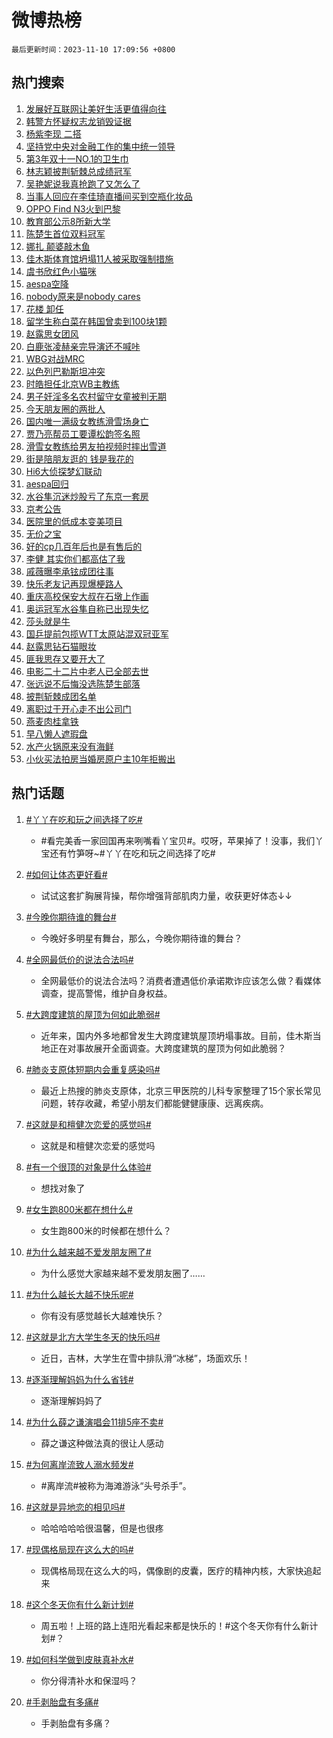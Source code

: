 # 微博热榜

`最后更新时间：2023-11-10 17:09:56 +0800`

## 热门搜索

1. [发展好互联网让美好生活更值得向往](https://m.weibo.cn/search?containerid=100103type%3D1%26t%3D10%26q%3D%23%E5%8F%91%E5%B1%95%E5%A5%BD%E4%BA%92%E8%81%94%E7%BD%91%E8%AE%A9%E7%BE%8E%E5%A5%BD%E7%94%9F%E6%B4%BB%E6%9B%B4%E5%80%BC%E5%BE%97%E5%90%91%E5%BE%80%23&stream_entry_id=51&isnewpage=1&extparam=seat%3D1%26cate%3D10103%26dgr%3D0%26pos%3D0%26q%3D%2523%25E5%258F%2591%25E5%25B1%2595%25E5%25A5%25BD%25E4%25BA%2592%25E8%2581%2594%25E7%25BD%2591%25E8%25AE%25A9%25E7%25BE%258E%25E5%25A5%25BD%25E7%2594%259F%25E6%25B4%25BB%25E6%259B%25B4%25E5%2580%25BC%25E5%25BE%2597%25E5%2590%2591%25E5%25BE%2580%2523%26c_type%3D51%26filter_type%3Drealtimehot%26stream_entry_id%3D51%26display_time%3D1699607395%26pre_seqid%3D1699607395473020401215)
1. [韩警方怀疑权志龙销毁证据](https://m.weibo.cn/search?containerid=100103type%3D1%26t%3D10%26q%3D%23%E9%9F%A9%E8%AD%A6%E6%96%B9%E6%80%80%E7%96%91%E6%9D%83%E5%BF%97%E9%BE%99%E9%94%80%E6%AF%81%E8%AF%81%E6%8D%AE%23&stream_entry_id=31&isnewpage=1&extparam=seat%3D1%26flag%3D1%26dgr%3D0%26stream_entry_id%3D31%26filter_type%3Drealtimehot%26lcate%3D5001%26band_rank%3D1%26realpos%3D1%26pos%3D0%26q%3D%2523%25E9%259F%25A9%25E8%25AD%25A6%25E6%2596%25B9%25E6%2580%2580%25E7%2596%2591%25E6%259D%2583%25E5%25BF%2597%25E9%25BE%2599%25E9%2594%2580%25E6%25AF%2581%25E8%25AF%2581%25E6%258D%25AE%2523%26c_type%3D31%26cate%3D5001%26display_time%3D1699607395%26pre_seqid%3D1699607395473020401215)
1. [杨紫李现 二搭](https://m.weibo.cn/search?containerid=100103type%3D1%26t%3D10%26q%3D%E6%9D%A8%E7%B4%AB%E6%9D%8E%E7%8E%B0+%E4%BA%8C%E6%90%AD&stream_entry_id=31&isnewpage=1&extparam=seat%3D1%26flag%3D1%26dgr%3D0%26stream_entry_id%3D31%26filter_type%3Drealtimehot%26lcate%3D5001%26band_rank%3D2%26realpos%3D2%26pos%3D1%26q%3D%25E6%259D%25A8%25E7%25B4%25AB%25E6%259D%258E%25E7%258E%25B0%2520%25E4%25BA%258C%25E6%2590%25AD%26c_type%3D31%26cate%3D5001%26display_time%3D1699607395%26pre_seqid%3D1699607395473020401215)
1. [坚持党中央对金融工作的集中统一领导](https://m.weibo.cn/search?containerid=100103type%3D1%26t%3D10%26q%3D%23%E5%9D%9A%E6%8C%81%E5%85%9A%E4%B8%AD%E5%A4%AE%E5%AF%B9%E9%87%91%E8%9E%8D%E5%B7%A5%E4%BD%9C%E7%9A%84%E9%9B%86%E4%B8%AD%E7%BB%9F%E4%B8%80%E9%A2%86%E5%AF%BC%23&stream_entry_id=31&isnewpage=1&extparam=seat%3D1%26flag%3D1%26dgr%3D0%26stream_entry_id%3D31%26filter_type%3Drealtimehot%26lcate%3D5001%26band_rank%3D3%26realpos%3D3%26pos%3D2%26q%3D%2523%25E5%259D%259A%25E6%258C%2581%25E5%2585%259A%25E4%25B8%25AD%25E5%25A4%25AE%25E5%25AF%25B9%25E9%2587%2591%25E8%259E%258D%25E5%25B7%25A5%25E4%25BD%259C%25E7%259A%2584%25E9%259B%2586%25E4%25B8%25AD%25E7%25BB%259F%25E4%25B8%2580%25E9%25A2%2586%25E5%25AF%25BC%2523%26c_type%3D31%26cate%3D5001%26display_time%3D1699607395%26pre_seqid%3D1699607395473020401215)
1. [第3年双十一NO.1的卫生巾](https://m.weibo.cn/search?containerid=100103type%3D1%26t%3D10%26q%3D%23%E7%AC%AC3%E5%B9%B4%E5%8F%8C%E5%8D%81%E4%B8%80NO.1%E7%9A%84%E5%8D%AB%E7%94%9F%E5%B7%BE%23&stream_entry_id=31&isnewpage=1&extparam=seat%3D1%26cate%3D5001%26topic_ad%3D1%26is_ad_pos%3D1%26stream_entry_id%3D31%26filter_type%3Drealtimehot%26lcate%3D5001%26dgr%3D0%26pos%3D3%26q%3D%2523%25E7%25AC%25AC3%25E5%25B9%25B4%25E5%258F%258C%25E5%258D%2581%25E4%25B8%2580NO.1%25E7%259A%2584%25E5%258D%25AB%25E7%2594%259F%25E5%25B7%25BE%2523%26c_type%3D31%26adid%3D211113%26band_rank%3D4%26display_time%3D1699607395%26pre_seqid%3D1699607395473020401215)
1. [林志颖披荆斩棘总成绩冠军](https://m.weibo.cn/search?containerid=100103type%3D1%26t%3D10%26q%3D%23%E6%9E%97%E5%BF%97%E9%A2%96%E6%8A%AB%E8%8D%86%E6%96%A9%E6%A3%98%E6%80%BB%E6%88%90%E7%BB%A9%E5%86%A0%E5%86%9B%23&stream_entry_id=31&isnewpage=1&extparam=seat%3D1%26flag%3D2%26dgr%3D0%26stream_entry_id%3D31%26filter_type%3Drealtimehot%26lcate%3D5001%26band_rank%3D4%26realpos%3D4%26pos%3D4%26q%3D%2523%25E6%259E%2597%25E5%25BF%2597%25E9%25A2%2596%25E6%258A%25AB%25E8%258D%2586%25E6%2596%25A9%25E6%25A3%2598%25E6%2580%25BB%25E6%2588%2590%25E7%25BB%25A9%25E5%2586%25A0%25E5%2586%259B%2523%26c_type%3D31%26cate%3D5001%26display_time%3D1699607395%26pre_seqid%3D1699607395473020401215)
1. [吴艳妮说我真抢跑了又怎么了](https://m.weibo.cn/search?containerid=100103type%3D1%26t%3D10%26q%3D%23%E5%90%B4%E8%89%B3%E5%A6%AE%E8%AF%B4%E6%88%91%E7%9C%9F%E6%8A%A2%E8%B7%91%E4%BA%86%E5%8F%88%E6%80%8E%E4%B9%88%E4%BA%86%23&stream_entry_id=31&isnewpage=1&extparam=seat%3D1%26flag%3D2%26dgr%3D0%26stream_entry_id%3D31%26filter_type%3Drealtimehot%26lcate%3D5001%26band_rank%3D5%26realpos%3D5%26pos%3D5%26q%3D%2523%25E5%2590%25B4%25E8%2589%25B3%25E5%25A6%25AE%25E8%25AF%25B4%25E6%2588%2591%25E7%259C%259F%25E6%258A%25A2%25E8%25B7%2591%25E4%25BA%2586%25E5%258F%2588%25E6%2580%258E%25E4%25B9%2588%25E4%25BA%2586%2523%26c_type%3D31%26cate%3D5001%26display_time%3D1699607395%26pre_seqid%3D1699607395473020401215)
1. [当事人回应在李佳琦直播间买到空瓶化妆品](https://m.weibo.cn/search?containerid=100103type%3D1%26t%3D10%26q%3D%23%E5%BD%93%E4%BA%8B%E4%BA%BA%E5%9B%9E%E5%BA%94%E5%9C%A8%E6%9D%8E%E4%BD%B3%E7%90%A6%E7%9B%B4%E6%92%AD%E9%97%B4%E4%B9%B0%E5%88%B0%E7%A9%BA%E7%93%B6%E5%8C%96%E5%A6%86%E5%93%81%23&stream_entry_id=31&isnewpage=1&extparam=seat%3D1%26flag%3D1%26dgr%3D0%26stream_entry_id%3D31%26filter_type%3Drealtimehot%26lcate%3D5001%26band_rank%3D6%26realpos%3D6%26pos%3D6%26q%3D%2523%25E5%25BD%2593%25E4%25BA%258B%25E4%25BA%25BA%25E5%259B%259E%25E5%25BA%2594%25E5%259C%25A8%25E6%259D%258E%25E4%25BD%25B3%25E7%2590%25A6%25E7%259B%25B4%25E6%2592%25AD%25E9%2597%25B4%25E4%25B9%25B0%25E5%2588%25B0%25E7%25A9%25BA%25E7%2593%25B6%25E5%258C%2596%25E5%25A6%2586%25E5%2593%2581%2523%26c_type%3D31%26cate%3D5001%26display_time%3D1699607395%26pre_seqid%3D1699607395473020401215)
1. [OPPO Find N3火到巴黎](https://m.weibo.cn/search?containerid=100103type%3D1%26t%3D10%26q%3D%23OPPO+Find+N3%E7%81%AB%E5%88%B0%E5%B7%B4%E9%BB%8E%23&stream_entry_id=31&isnewpage=1&extparam=seat%3D1%26cate%3D5001%26topic_ad%3D1%26is_ad_pos%3D1%26stream_entry_id%3D31%26filter_type%3Drealtimehot%26lcate%3D5001%26dgr%3D0%26pos%3D7%26q%3D%2523OPPO%2520Find%2520N3%25E7%2581%25AB%25E5%2588%25B0%25E5%25B7%25B4%25E9%25BB%258E%2523%26c_type%3D31%26adid%3D210949%26band_rank%3D7%26display_time%3D1699607395%26pre_seqid%3D1699607395473020401215)
1. [教育部公示8所新大学](https://m.weibo.cn/search?containerid=100103type%3D1%26t%3D10%26q%3D%23%E6%95%99%E8%82%B2%E9%83%A8%E5%85%AC%E7%A4%BA8%E6%89%80%E6%96%B0%E5%A4%A7%E5%AD%A6%23&stream_entry_id=31&isnewpage=1&extparam=seat%3D1%26flag%3D1%26dgr%3D0%26stream_entry_id%3D31%26filter_type%3Drealtimehot%26lcate%3D5001%26band_rank%3D7%26realpos%3D7%26pos%3D8%26q%3D%2523%25E6%2595%2599%25E8%2582%25B2%25E9%2583%25A8%25E5%2585%25AC%25E7%25A4%25BA8%25E6%2589%2580%25E6%2596%25B0%25E5%25A4%25A7%25E5%25AD%25A6%2523%26c_type%3D31%26cate%3D5001%26display_time%3D1699607395%26pre_seqid%3D1699607395473020401215)
1. [陈楚生首位双料冠军](https://m.weibo.cn/search?containerid=100103type%3D1%26t%3D10%26q%3D%23%E9%99%88%E6%A5%9A%E7%94%9F%E9%A6%96%E4%BD%8D%E5%8F%8C%E6%96%99%E5%86%A0%E5%86%9B%23&stream_entry_id=31&isnewpage=1&extparam=seat%3D1%26flag%3D0%26dgr%3D0%26stream_entry_id%3D31%26filter_type%3Drealtimehot%26lcate%3D5001%26band_rank%3D8%26realpos%3D8%26pos%3D9%26q%3D%2523%25E9%2599%2588%25E6%25A5%259A%25E7%2594%259F%25E9%25A6%2596%25E4%25BD%258D%25E5%258F%258C%25E6%2596%2599%25E5%2586%25A0%25E5%2586%259B%2523%26c_type%3D31%26cate%3D5001%26display_time%3D1699607395%26pre_seqid%3D1699607395473020401215)
1. [娜扎 颠婆敲木鱼](https://m.weibo.cn/search?containerid=100103type%3D1%26t%3D10%26q%3D%E5%A8%9C%E6%89%8E+%E9%A2%A0%E5%A9%86%E6%95%B2%E6%9C%A8%E9%B1%BC&stream_entry_id=31&isnewpage=1&extparam=seat%3D1%26flag%3D1%26dgr%3D0%26stream_entry_id%3D31%26filter_type%3Drealtimehot%26lcate%3D5001%26band_rank%3D9%26realpos%3D9%26pos%3D10%26q%3D%25E5%25A8%259C%25E6%2589%258E%2520%25E9%25A2%25A0%25E5%25A9%2586%25E6%2595%25B2%25E6%259C%25A8%25E9%25B1%25BC%26c_type%3D31%26cate%3D5001%26display_time%3D1699607395%26pre_seqid%3D1699607395473020401215)
1. [佳木斯体育馆坍塌11人被采取强制措施](https://m.weibo.cn/search?containerid=100103type%3D1%26t%3D10%26q%3D%23%E4%BD%B3%E6%9C%A8%E6%96%AF%E4%BD%93%E8%82%B2%E9%A6%86%E5%9D%8D%E5%A1%8C11%E4%BA%BA%E8%A2%AB%E9%87%87%E5%8F%96%E5%BC%BA%E5%88%B6%E6%8E%AA%E6%96%BD%23&stream_entry_id=31&isnewpage=1&extparam=seat%3D1%26flag%3D2%26dgr%3D0%26stream_entry_id%3D31%26filter_type%3Drealtimehot%26lcate%3D5001%26band_rank%3D10%26realpos%3D10%26pos%3D11%26q%3D%2523%25E4%25BD%25B3%25E6%259C%25A8%25E6%2596%25AF%25E4%25BD%2593%25E8%2582%25B2%25E9%25A6%2586%25E5%259D%258D%25E5%25A1%258C11%25E4%25BA%25BA%25E8%25A2%25AB%25E9%2587%2587%25E5%258F%2596%25E5%25BC%25BA%25E5%2588%25B6%25E6%258E%25AA%25E6%2596%25BD%2523%26c_type%3D31%26cate%3D5001%26display_time%3D1699607395%26pre_seqid%3D1699607395473020401215)
1. [虞书欣红色小猫咪](https://m.weibo.cn/search?containerid=100103type%3D1%26t%3D10%26q%3D%23%E8%99%9E%E4%B9%A6%E6%AC%A3%E7%BA%A2%E8%89%B2%E5%B0%8F%E7%8C%AB%E5%92%AA%23&stream_entry_id=31&isnewpage=1&extparam=seat%3D1%26flag%3D1%26dgr%3D0%26stream_entry_id%3D31%26filter_type%3Drealtimehot%26lcate%3D5001%26band_rank%3D11%26realpos%3D11%26pos%3D12%26q%3D%2523%25E8%2599%259E%25E4%25B9%25A6%25E6%25AC%25A3%25E7%25BA%25A2%25E8%2589%25B2%25E5%25B0%258F%25E7%258C%25AB%25E5%2592%25AA%2523%26c_type%3D31%26cate%3D5001%26display_time%3D1699607395%26pre_seqid%3D1699607395473020401215)
1. [aespa空降](https://m.weibo.cn/search?containerid=100103type%3D1%26t%3D10%26q%3Daespa%E7%A9%BA%E9%99%8D&stream_entry_id=31&isnewpage=1&extparam=seat%3D1%26flag%3D0%26dgr%3D0%26stream_entry_id%3D31%26filter_type%3Drealtimehot%26lcate%3D5001%26band_rank%3D12%26realpos%3D12%26pos%3D13%26q%3Daespa%25E7%25A9%25BA%25E9%2599%258D%26c_type%3D31%26cate%3D5001%26display_time%3D1699607395%26pre_seqid%3D1699607395473020401215)
1. [nobody原来是nobody cares](https://m.weibo.cn/search?containerid=100103type%3D1%26t%3D10%26q%3Dnobody%E5%8E%9F%E6%9D%A5%E6%98%AFnobody+cares&stream_entry_id=31&isnewpage=1&extparam=seat%3D1%26flag%3D2%26dgr%3D0%26stream_entry_id%3D31%26filter_type%3Drealtimehot%26lcate%3D5001%26band_rank%3D13%26realpos%3D13%26pos%3D14%26q%3Dnobody%25E5%258E%259F%25E6%259D%25A5%25E6%2598%25AFnobody%2520cares%26c_type%3D31%26cate%3D5001%26display_time%3D1699607395%26pre_seqid%3D1699607395473020401215)
1. [花楼 卸任](https://m.weibo.cn/search?containerid=100103type%3D1%26t%3D10%26q%3D%E8%8A%B1%E6%A5%BC+%E5%8D%B8%E4%BB%BB&stream_entry_id=31&isnewpage=1&extparam=seat%3D1%26flag%3D0%26dgr%3D0%26stream_entry_id%3D31%26filter_type%3Drealtimehot%26lcate%3D5001%26band_rank%3D14%26realpos%3D14%26pos%3D15%26q%3D%25E8%258A%25B1%25E6%25A5%25BC%2520%25E5%258D%25B8%25E4%25BB%25BB%26c_type%3D31%26cate%3D5001%26display_time%3D1699607395%26pre_seqid%3D1699607395473020401215)
1. [留学生称白菜在韩国曾卖到100块1颗](https://m.weibo.cn/search?containerid=100103type%3D1%26t%3D10%26q%3D%23%E7%95%99%E5%AD%A6%E7%94%9F%E7%A7%B0%E7%99%BD%E8%8F%9C%E5%9C%A8%E9%9F%A9%E5%9B%BD%E6%9B%BE%E5%8D%96%E5%88%B0100%E5%9D%971%E9%A2%97%23&stream_entry_id=31&isnewpage=1&extparam=seat%3D1%26flag%3D1%26dgr%3D0%26stream_entry_id%3D31%26filter_type%3Drealtimehot%26lcate%3D5001%26band_rank%3D15%26realpos%3D15%26pos%3D16%26q%3D%2523%25E7%2595%2599%25E5%25AD%25A6%25E7%2594%259F%25E7%25A7%25B0%25E7%2599%25BD%25E8%258F%259C%25E5%259C%25A8%25E9%259F%25A9%25E5%259B%25BD%25E6%259B%25BE%25E5%258D%2596%25E5%2588%25B0100%25E5%259D%25971%25E9%25A2%2597%2523%26c_type%3D31%26cate%3D5001%26display_time%3D1699607395%26pre_seqid%3D1699607395473020401215)
1. [赵露思女团风](https://m.weibo.cn/search?containerid=100103type%3D1%26t%3D10%26q%3D%23%E8%B5%B5%E9%9C%B2%E6%80%9D%E5%A5%B3%E5%9B%A2%E9%A3%8E%23&stream_entry_id=31&isnewpage=1&extparam=seat%3D1%26flag%3D1%26dgr%3D0%26stream_entry_id%3D31%26filter_type%3Drealtimehot%26lcate%3D5001%26band_rank%3D16%26realpos%3D16%26pos%3D17%26q%3D%2523%25E8%25B5%25B5%25E9%259C%25B2%25E6%2580%259D%25E5%25A5%25B3%25E5%259B%25A2%25E9%25A3%258E%2523%26c_type%3D31%26cate%3D5001%26display_time%3D1699607395%26pre_seqid%3D1699607395473020401215)
1. [白鹿张凌赫亲完导演还不喊咔](https://m.weibo.cn/search?containerid=100103type%3D1%26t%3D10%26q%3D%23%E7%99%BD%E9%B9%BF%E5%BC%A0%E5%87%8C%E8%B5%AB%E4%BA%B2%E5%AE%8C%E5%AF%BC%E6%BC%94%E8%BF%98%E4%B8%8D%E5%96%8A%E5%92%94%23&stream_entry_id=31&isnewpage=1&extparam=seat%3D1%26flag%3D0%26dgr%3D0%26stream_entry_id%3D31%26filter_type%3Drealtimehot%26lcate%3D5001%26band_rank%3D17%26realpos%3D17%26pos%3D18%26q%3D%2523%25E7%2599%25BD%25E9%25B9%25BF%25E5%25BC%25A0%25E5%2587%258C%25E8%25B5%25AB%25E4%25BA%25B2%25E5%25AE%258C%25E5%25AF%25BC%25E6%25BC%2594%25E8%25BF%2598%25E4%25B8%258D%25E5%2596%258A%25E5%2592%2594%2523%26c_type%3D31%26cate%3D5001%26display_time%3D1699607395%26pre_seqid%3D1699607395473020401215)
1. [WBG对战MRC](https://m.weibo.cn/search?containerid=100103type%3D1%26t%3D10%26q%3D%23WBG%E5%AF%B9%E6%88%98MRC%23&stream_entry_id=31&isnewpage=1&extparam=seat%3D1%26flag%3D1%26dgr%3D0%26stream_entry_id%3D31%26filter_type%3Drealtimehot%26lcate%3D5001%26band_rank%3D18%26realpos%3D18%26pos%3D19%26q%3D%2523WBG%25E5%25AF%25B9%25E6%2588%2598MRC%2523%26c_type%3D31%26cate%3D5001%26display_time%3D1699607395%26pre_seqid%3D1699607395473020401215)
1. [以色列巴勒斯坦冲突](https://m.weibo.cn/search?containerid=100103type%3D1%26t%3D10%26q%3D%23%E4%BB%A5%E8%89%B2%E5%88%97%E5%B7%B4%E5%8B%92%E6%96%AF%E5%9D%A6%E5%86%B2%E7%AA%81%23&stream_entry_id=31&isnewpage=1&extparam=seat%3D1%26flag%3D0%26dgr%3D0%26stream_entry_id%3D31%26filter_type%3Drealtimehot%26lcate%3D5001%26band_rank%3D19%26realpos%3D19%26pos%3D20%26q%3D%2523%25E4%25BB%25A5%25E8%2589%25B2%25E5%2588%2597%25E5%25B7%25B4%25E5%258B%2592%25E6%2596%25AF%25E5%259D%25A6%25E5%2586%25B2%25E7%25AA%2581%2523%26c_type%3D31%26cate%3D5001%26display_time%3D1699607395%26pre_seqid%3D1699607395473020401215)
1. [时皓担任北京WB主教练](https://m.weibo.cn/search?containerid=100103type%3D1%26t%3D10%26q%3D%23%E6%97%B6%E7%9A%93%E6%8B%85%E4%BB%BB%E5%8C%97%E4%BA%ACWB%E4%B8%BB%E6%95%99%E7%BB%83%23&stream_entry_id=31&isnewpage=1&extparam=seat%3D1%26flag%3D1%26dgr%3D0%26stream_entry_id%3D31%26filter_type%3Drealtimehot%26lcate%3D5001%26band_rank%3D20%26realpos%3D20%26pos%3D21%26q%3D%2523%25E6%2597%25B6%25E7%259A%2593%25E6%258B%2585%25E4%25BB%25BB%25E5%258C%2597%25E4%25BA%25ACWB%25E4%25B8%25BB%25E6%2595%2599%25E7%25BB%2583%2523%26c_type%3D31%26cate%3D5001%26display_time%3D1699607395%26pre_seqid%3D1699607395473020401215)
1. [男子奸淫多名农村留守女童被判无期](https://m.weibo.cn/search?containerid=100103type%3D1%26t%3D10%26q%3D%23%E7%94%B7%E5%AD%90%E5%A5%B8%E6%B7%AB%E5%A4%9A%E5%90%8D%E5%86%9C%E6%9D%91%E7%95%99%E5%AE%88%E5%A5%B3%E7%AB%A5%E8%A2%AB%E5%88%A4%E6%97%A0%E6%9C%9F%23&stream_entry_id=31&isnewpage=1&extparam=seat%3D1%26flag%3D1%26dgr%3D0%26stream_entry_id%3D31%26filter_type%3Drealtimehot%26lcate%3D5001%26band_rank%3D21%26realpos%3D21%26pos%3D22%26q%3D%2523%25E7%2594%25B7%25E5%25AD%2590%25E5%25A5%25B8%25E6%25B7%25AB%25E5%25A4%259A%25E5%2590%258D%25E5%2586%259C%25E6%259D%2591%25E7%2595%2599%25E5%25AE%2588%25E5%25A5%25B3%25E7%25AB%25A5%25E8%25A2%25AB%25E5%2588%25A4%25E6%2597%25A0%25E6%259C%259F%2523%26c_type%3D31%26cate%3D5001%26display_time%3D1699607395%26pre_seqid%3D1699607395473020401215)
1. [今天朋友圈的两批人](https://m.weibo.cn/search?containerid=100103type%3D1%26t%3D10%26q%3D%E4%BB%8A%E5%A4%A9%E6%9C%8B%E5%8F%8B%E5%9C%88%E7%9A%84%E4%B8%A4%E6%89%B9%E4%BA%BA&stream_entry_id=31&isnewpage=1&extparam=seat%3D1%26flag%3D0%26dgr%3D0%26stream_entry_id%3D31%26filter_type%3Drealtimehot%26lcate%3D5001%26band_rank%3D22%26realpos%3D22%26pos%3D23%26q%3D%25E4%25BB%258A%25E5%25A4%25A9%25E6%259C%258B%25E5%258F%258B%25E5%259C%2588%25E7%259A%2584%25E4%25B8%25A4%25E6%2589%25B9%25E4%25BA%25BA%26c_type%3D31%26cate%3D5001%26display_time%3D1699607395%26pre_seqid%3D1699607395473020401215)
1. [国内唯一满级女教练滑雪场身亡](https://m.weibo.cn/search?containerid=100103type%3D1%26t%3D10%26q%3D%23%E5%9B%BD%E5%86%85%E5%94%AF%E4%B8%80%E6%BB%A1%E7%BA%A7%E5%A5%B3%E6%95%99%E7%BB%83%E6%BB%91%E9%9B%AA%E5%9C%BA%E8%BA%AB%E4%BA%A1%23&stream_entry_id=31&isnewpage=1&extparam=seat%3D1%26flag%3D0%26dgr%3D0%26stream_entry_id%3D31%26filter_type%3Drealtimehot%26lcate%3D5001%26band_rank%3D23%26realpos%3D23%26pos%3D24%26q%3D%2523%25E5%259B%25BD%25E5%2586%2585%25E5%2594%25AF%25E4%25B8%2580%25E6%25BB%25A1%25E7%25BA%25A7%25E5%25A5%25B3%25E6%2595%2599%25E7%25BB%2583%25E6%25BB%2591%25E9%259B%25AA%25E5%259C%25BA%25E8%25BA%25AB%25E4%25BA%25A1%2523%26c_type%3D31%26cate%3D5001%26display_time%3D1699607395%26pre_seqid%3D1699607395473020401215)
1. [贾乃亮帮员工要谭松韵签名照](https://m.weibo.cn/search?containerid=100103type%3D1%26t%3D10%26q%3D%23%E8%B4%BE%E4%B9%83%E4%BA%AE%E5%B8%AE%E5%91%98%E5%B7%A5%E8%A6%81%E8%B0%AD%E6%9D%BE%E9%9F%B5%E7%AD%BE%E5%90%8D%E7%85%A7%23&stream_entry_id=31&isnewpage=1&extparam=seat%3D1%26flag%3D1%26dgr%3D0%26stream_entry_id%3D31%26filter_type%3Drealtimehot%26lcate%3D5001%26band_rank%3D24%26realpos%3D24%26pos%3D25%26q%3D%2523%25E8%25B4%25BE%25E4%25B9%2583%25E4%25BA%25AE%25E5%25B8%25AE%25E5%2591%2598%25E5%25B7%25A5%25E8%25A6%2581%25E8%25B0%25AD%25E6%259D%25BE%25E9%259F%25B5%25E7%25AD%25BE%25E5%2590%258D%25E7%2585%25A7%2523%26c_type%3D31%26cate%3D5001%26display_time%3D1699607395%26pre_seqid%3D1699607395473020401215)
1. [滑雪女教练给男友拍视频时摔出雪道](https://m.weibo.cn/search?containerid=100103type%3D1%26t%3D10%26q%3D%23%E6%BB%91%E9%9B%AA%E5%A5%B3%E6%95%99%E7%BB%83%E7%BB%99%E7%94%B7%E5%8F%8B%E6%8B%8D%E8%A7%86%E9%A2%91%E6%97%B6%E6%91%94%E5%87%BA%E9%9B%AA%E9%81%93%23&stream_entry_id=31&isnewpage=1&extparam=seat%3D1%26flag%3D1%26dgr%3D0%26stream_entry_id%3D31%26filter_type%3Drealtimehot%26lcate%3D5001%26band_rank%3D25%26realpos%3D25%26pos%3D26%26q%3D%2523%25E6%25BB%2591%25E9%259B%25AA%25E5%25A5%25B3%25E6%2595%2599%25E7%25BB%2583%25E7%25BB%2599%25E7%2594%25B7%25E5%258F%258B%25E6%258B%258D%25E8%25A7%2586%25E9%25A2%2591%25E6%2597%25B6%25E6%2591%2594%25E5%2587%25BA%25E9%259B%25AA%25E9%2581%2593%2523%26c_type%3D31%26cate%3D5001%26display_time%3D1699607395%26pre_seqid%3D1699607395473020401215)
1. [街是陪朋友逛的 钱是我花的](https://m.weibo.cn/search?containerid=100103type%3D1%26t%3D10%26q%3D%E8%A1%97%E6%98%AF%E9%99%AA%E6%9C%8B%E5%8F%8B%E9%80%9B%E7%9A%84+%E9%92%B1%E6%98%AF%E6%88%91%E8%8A%B1%E7%9A%84&stream_entry_id=31&isnewpage=1&extparam=seat%3D1%26flag%3D1%26dgr%3D0%26stream_entry_id%3D31%26filter_type%3Drealtimehot%26lcate%3D5001%26band_rank%3D26%26realpos%3D26%26pos%3D27%26q%3D%25E8%25A1%2597%25E6%2598%25AF%25E9%2599%25AA%25E6%259C%258B%25E5%258F%258B%25E9%2580%259B%25E7%259A%2584%2520%25E9%2592%25B1%25E6%2598%25AF%25E6%2588%2591%25E8%258A%25B1%25E7%259A%2584%26c_type%3D31%26cate%3D5001%26display_time%3D1699607395%26pre_seqid%3D1699607395473020401215)
1. [Hi6大侦探梦幻联动](https://m.weibo.cn/search?containerid=100103type%3D1%26t%3D10%26q%3D%23Hi6%E5%A4%A7%E4%BE%A6%E6%8E%A2%E6%A2%A6%E5%B9%BB%E8%81%94%E5%8A%A8%23&stream_entry_id=31&isnewpage=1&extparam=seat%3D1%26flag%3D1%26dgr%3D0%26stream_entry_id%3D31%26filter_type%3Drealtimehot%26lcate%3D5001%26band_rank%3D27%26realpos%3D27%26pos%3D28%26q%3D%2523Hi6%25E5%25A4%25A7%25E4%25BE%25A6%25E6%258E%25A2%25E6%25A2%25A6%25E5%25B9%25BB%25E8%2581%2594%25E5%258A%25A8%2523%26c_type%3D31%26cate%3D5001%26display_time%3D1699607395%26pre_seqid%3D1699607395473020401215)
1. [aespa回归](https://m.weibo.cn/search?containerid=100103type%3D1%26t%3D10%26q%3Daespa%E5%9B%9E%E5%BD%92&stream_entry_id=31&isnewpage=1&extparam=seat%3D1%26flag%3D0%26dgr%3D0%26stream_entry_id%3D31%26filter_type%3Drealtimehot%26lcate%3D5001%26band_rank%3D28%26realpos%3D28%26pos%3D29%26q%3Daespa%25E5%259B%259E%25E5%25BD%2592%26c_type%3D31%26cate%3D5001%26display_time%3D1699607395%26pre_seqid%3D1699607395473020401215)
1. [水谷隼沉迷炒股亏了东京一套房](https://m.weibo.cn/search?containerid=100103type%3D1%26t%3D10%26q%3D%23%E6%B0%B4%E8%B0%B7%E9%9A%BC%E6%B2%89%E8%BF%B7%E7%82%92%E8%82%A1%E4%BA%8F%E4%BA%86%E4%B8%9C%E4%BA%AC%E4%B8%80%E5%A5%97%E6%88%BF%23&stream_entry_id=31&isnewpage=1&extparam=seat%3D1%26flag%3D0%26dgr%3D0%26stream_entry_id%3D31%26filter_type%3Drealtimehot%26lcate%3D5001%26band_rank%3D29%26realpos%3D29%26pos%3D30%26q%3D%2523%25E6%25B0%25B4%25E8%25B0%25B7%25E9%259A%25BC%25E6%25B2%2589%25E8%25BF%25B7%25E7%2582%2592%25E8%2582%25A1%25E4%25BA%258F%25E4%25BA%2586%25E4%25B8%259C%25E4%25BA%25AC%25E4%25B8%2580%25E5%25A5%2597%25E6%2588%25BF%2523%26c_type%3D31%26cate%3D5001%26display_time%3D1699607395%26pre_seqid%3D1699607395473020401215)
1. [京考公告](https://m.weibo.cn/search?containerid=100103type%3D1%26t%3D10%26q%3D%E4%BA%AC%E8%80%83%E5%85%AC%E5%91%8A&stream_entry_id=31&isnewpage=1&extparam=seat%3D1%26flag%3D1%26dgr%3D0%26stream_entry_id%3D31%26filter_type%3Drealtimehot%26lcate%3D5001%26band_rank%3D30%26realpos%3D30%26pos%3D31%26q%3D%25E4%25BA%25AC%25E8%2580%2583%25E5%2585%25AC%25E5%2591%258A%26c_type%3D31%26cate%3D5001%26display_time%3D1699607395%26pre_seqid%3D1699607395473020401215)
1. [医院里的低成本变美项目](https://m.weibo.cn/search?containerid=100103type%3D1%26t%3D10%26q%3D%E5%8C%BB%E9%99%A2%E9%87%8C%E7%9A%84%E4%BD%8E%E6%88%90%E6%9C%AC%E5%8F%98%E7%BE%8E%E9%A1%B9%E7%9B%AE&stream_entry_id=31&isnewpage=1&extparam=seat%3D1%26flag%3D1%26dgr%3D0%26stream_entry_id%3D31%26filter_type%3Drealtimehot%26lcate%3D5001%26band_rank%3D31%26realpos%3D31%26pos%3D32%26q%3D%25E5%258C%25BB%25E9%2599%25A2%25E9%2587%258C%25E7%259A%2584%25E4%25BD%258E%25E6%2588%2590%25E6%259C%25AC%25E5%258F%2598%25E7%25BE%258E%25E9%25A1%25B9%25E7%259B%25AE%26c_type%3D31%26cate%3D5001%26display_time%3D1699607395%26pre_seqid%3D1699607395473020401215)
1. [无价之宝](https://m.weibo.cn/search?containerid=100103type%3D1%26t%3D10%26q%3D%E6%97%A0%E4%BB%B7%E4%B9%8B%E5%AE%9D&stream_entry_id=31&isnewpage=1&extparam=seat%3D1%26flag%3D1%26dgr%3D0%26stream_entry_id%3D31%26filter_type%3Drealtimehot%26lcate%3D5001%26band_rank%3D32%26realpos%3D32%26pos%3D33%26q%3D%25E6%2597%25A0%25E4%25BB%25B7%25E4%25B9%258B%25E5%25AE%259D%26c_type%3D31%26cate%3D5001%26display_time%3D1699607395%26pre_seqid%3D1699607395473020401215)
1. [好的cp几百年后也是有售后的](https://m.weibo.cn/search?containerid=100103type%3D1%26t%3D10%26q%3D%E5%A5%BD%E7%9A%84cp%E5%87%A0%E7%99%BE%E5%B9%B4%E5%90%8E%E4%B9%9F%E6%98%AF%E6%9C%89%E5%94%AE%E5%90%8E%E7%9A%84&stream_entry_id=31&isnewpage=1&extparam=seat%3D1%26flag%3D1%26dgr%3D0%26stream_entry_id%3D31%26filter_type%3Drealtimehot%26lcate%3D5001%26band_rank%3D33%26realpos%3D33%26pos%3D34%26q%3D%25E5%25A5%25BD%25E7%259A%2584cp%25E5%2587%25A0%25E7%2599%25BE%25E5%25B9%25B4%25E5%2590%258E%25E4%25B9%259F%25E6%2598%25AF%25E6%259C%2589%25E5%2594%25AE%25E5%2590%258E%25E7%259A%2584%26c_type%3D31%26cate%3D5001%26display_time%3D1699607395%26pre_seqid%3D1699607395473020401215)
1. [李健 其实你们都高估了我](https://m.weibo.cn/search?containerid=100103type%3D1%26t%3D10%26q%3D%E6%9D%8E%E5%81%A5+%E5%85%B6%E5%AE%9E%E4%BD%A0%E4%BB%AC%E9%83%BD%E9%AB%98%E4%BC%B0%E4%BA%86%E6%88%91&stream_entry_id=31&isnewpage=1&extparam=seat%3D1%26flag%3D0%26dgr%3D0%26stream_entry_id%3D31%26filter_type%3Drealtimehot%26lcate%3D5001%26band_rank%3D34%26realpos%3D34%26pos%3D35%26q%3D%25E6%259D%258E%25E5%2581%25A5%2520%25E5%2585%25B6%25E5%25AE%259E%25E4%25BD%25A0%25E4%25BB%25AC%25E9%2583%25BD%25E9%25AB%2598%25E4%25BC%25B0%25E4%25BA%2586%25E6%2588%2591%26c_type%3D31%26cate%3D5001%26display_time%3D1699607395%26pre_seqid%3D1699607395473020401215)
1. [戚薇曝李承铉成团往事](https://m.weibo.cn/search?containerid=100103type%3D1%26t%3D10%26q%3D%23%E6%88%9A%E8%96%87%E6%9B%9D%E6%9D%8E%E6%89%BF%E9%93%89%E6%88%90%E5%9B%A2%E5%BE%80%E4%BA%8B%23&stream_entry_id=31&isnewpage=1&extparam=seat%3D1%26flag%3D0%26dgr%3D0%26stream_entry_id%3D31%26filter_type%3Drealtimehot%26lcate%3D5001%26band_rank%3D35%26realpos%3D35%26pos%3D36%26q%3D%2523%25E6%2588%259A%25E8%2596%2587%25E6%259B%259D%25E6%259D%258E%25E6%2589%25BF%25E9%2593%2589%25E6%2588%2590%25E5%259B%25A2%25E5%25BE%2580%25E4%25BA%258B%2523%26c_type%3D31%26cate%3D5001%26display_time%3D1699607395%26pre_seqid%3D1699607395473020401215)
1. [快乐老友记再现爆梗路人](https://m.weibo.cn/search?containerid=100103type%3D1%26t%3D10%26q%3D%E5%BF%AB%E4%B9%90%E8%80%81%E5%8F%8B%E8%AE%B0%E5%86%8D%E7%8E%B0%E7%88%86%E6%A2%97%E8%B7%AF%E4%BA%BA&stream_entry_id=31&isnewpage=1&extparam=seat%3D1%26flag%3D1%26dgr%3D0%26stream_entry_id%3D31%26filter_type%3Drealtimehot%26lcate%3D5001%26band_rank%3D36%26realpos%3D36%26pos%3D37%26q%3D%25E5%25BF%25AB%25E4%25B9%2590%25E8%2580%2581%25E5%258F%258B%25E8%25AE%25B0%25E5%2586%258D%25E7%258E%25B0%25E7%2588%2586%25E6%25A2%2597%25E8%25B7%25AF%25E4%25BA%25BA%26c_type%3D31%26cate%3D5001%26display_time%3D1699607395%26pre_seqid%3D1699607395473020401215)
1. [重庆高校保安大叔在石墩上作画](https://m.weibo.cn/search?containerid=100103type%3D1%26t%3D10%26q%3D%23%E9%87%8D%E5%BA%86%E9%AB%98%E6%A0%A1%E4%BF%9D%E5%AE%89%E5%A4%A7%E5%8F%94%E5%9C%A8%E7%9F%B3%E5%A2%A9%E4%B8%8A%E4%BD%9C%E7%94%BB%23&stream_entry_id=31&isnewpage=1&extparam=seat%3D1%26flag%3D32768%26dgr%3D0%26stream_entry_id%3D31%26filter_type%3Drealtimehot%26lcate%3D5001%26band_rank%3D37%26realpos%3D37%26pos%3D38%26q%3D%2523%25E9%2587%258D%25E5%25BA%2586%25E9%25AB%2598%25E6%25A0%25A1%25E4%25BF%259D%25E5%25AE%2589%25E5%25A4%25A7%25E5%258F%2594%25E5%259C%25A8%25E7%259F%25B3%25E5%25A2%25A9%25E4%25B8%258A%25E4%25BD%259C%25E7%2594%25BB%2523%26c_type%3D31%26cate%3D5001%26display_time%3D1699607395%26pre_seqid%3D1699607395473020401215)
1. [奥运冠军水谷隼自称已出现失忆](https://m.weibo.cn/search?containerid=100103type%3D1%26t%3D10%26q%3D%23%E5%A5%A5%E8%BF%90%E5%86%A0%E5%86%9B%E6%B0%B4%E8%B0%B7%E9%9A%BC%E8%87%AA%E7%A7%B0%E5%B7%B2%E5%87%BA%E7%8E%B0%E5%A4%B1%E5%BF%86%23&stream_entry_id=31&isnewpage=1&extparam=seat%3D1%26flag%3D0%26dgr%3D0%26stream_entry_id%3D31%26filter_type%3Drealtimehot%26lcate%3D5001%26band_rank%3D38%26realpos%3D38%26pos%3D39%26q%3D%2523%25E5%25A5%25A5%25E8%25BF%2590%25E5%2586%25A0%25E5%2586%259B%25E6%25B0%25B4%25E8%25B0%25B7%25E9%259A%25BC%25E8%2587%25AA%25E7%25A7%25B0%25E5%25B7%25B2%25E5%2587%25BA%25E7%258E%25B0%25E5%25A4%25B1%25E5%25BF%2586%2523%26c_type%3D31%26cate%3D5001%26display_time%3D1699607395%26pre_seqid%3D1699607395473020401215)
1. [莎头就是牛](https://m.weibo.cn/search?containerid=100103type%3D1%26t%3D10%26q%3D%E8%8E%8E%E5%A4%B4%E5%B0%B1%E6%98%AF%E7%89%9B&stream_entry_id=31&isnewpage=1&extparam=seat%3D1%26flag%3D0%26dgr%3D0%26stream_entry_id%3D31%26filter_type%3Drealtimehot%26lcate%3D5001%26band_rank%3D39%26realpos%3D39%26pos%3D40%26q%3D%25E8%258E%258E%25E5%25A4%25B4%25E5%25B0%25B1%25E6%2598%25AF%25E7%2589%259B%26c_type%3D31%26cate%3D5001%26display_time%3D1699607395%26pre_seqid%3D1699607395473020401215)
1. [国乒提前包揽WTT太原站混双冠亚军](https://m.weibo.cn/search?containerid=100103type%3D1%26t%3D10%26q%3D%23%E5%9B%BD%E4%B9%92%E6%8F%90%E5%89%8D%E5%8C%85%E6%8F%BDWTT%E5%A4%AA%E5%8E%9F%E7%AB%99%E6%B7%B7%E5%8F%8C%E5%86%A0%E4%BA%9A%E5%86%9B%23&stream_entry_id=31&isnewpage=1&extparam=seat%3D1%26flag%3D1%26dgr%3D0%26stream_entry_id%3D31%26filter_type%3Drealtimehot%26lcate%3D5001%26band_rank%3D40%26realpos%3D40%26pos%3D41%26q%3D%2523%25E5%259B%25BD%25E4%25B9%2592%25E6%258F%2590%25E5%2589%258D%25E5%258C%2585%25E6%258F%25BDWTT%25E5%25A4%25AA%25E5%258E%259F%25E7%25AB%2599%25E6%25B7%25B7%25E5%258F%258C%25E5%2586%25A0%25E4%25BA%259A%25E5%2586%259B%2523%26c_type%3D31%26cate%3D5001%26display_time%3D1699607395%26pre_seqid%3D1699607395473020401215)
1. [赵露思钻石猫眼妆](https://m.weibo.cn/search?containerid=100103type%3D1%26t%3D10%26q%3D%23%E8%B5%B5%E9%9C%B2%E6%80%9D%E9%92%BB%E7%9F%B3%E7%8C%AB%E7%9C%BC%E5%A6%86%23&stream_entry_id=31&isnewpage=1&extparam=seat%3D1%26flag%3D0%26dgr%3D0%26stream_entry_id%3D31%26filter_type%3Drealtimehot%26lcate%3D5001%26band_rank%3D41%26realpos%3D41%26pos%3D42%26q%3D%2523%25E8%25B5%25B5%25E9%259C%25B2%25E6%2580%259D%25E9%2592%25BB%25E7%259F%25B3%25E7%258C%25AB%25E7%259C%25BC%25E5%25A6%2586%2523%26c_type%3D31%26cate%3D5001%26display_time%3D1699607395%26pre_seqid%3D1699607395473020401215)
1. [匪我思存又要开大了](https://m.weibo.cn/search?containerid=100103type%3D1%26t%3D10%26q%3D%23%E5%8C%AA%E6%88%91%E6%80%9D%E5%AD%98%E5%8F%88%E8%A6%81%E5%BC%80%E5%A4%A7%E4%BA%86%23&stream_entry_id=31&isnewpage=1&extparam=seat%3D1%26flag%3D1%26dgr%3D0%26stream_entry_id%3D31%26filter_type%3Drealtimehot%26lcate%3D5001%26band_rank%3D42%26realpos%3D42%26pos%3D43%26q%3D%2523%25E5%258C%25AA%25E6%2588%2591%25E6%2580%259D%25E5%25AD%2598%25E5%258F%2588%25E8%25A6%2581%25E5%25BC%2580%25E5%25A4%25A7%25E4%25BA%2586%2523%26c_type%3D31%26cate%3D5001%26display_time%3D1699607395%26pre_seqid%3D1699607395473020401215)
1. [电影二十二片中老人已全部去世](https://m.weibo.cn/search?containerid=100103type%3D1%26t%3D10%26q%3D%23%E7%94%B5%E5%BD%B1%E4%BA%8C%E5%8D%81%E4%BA%8C%E7%89%87%E4%B8%AD%E8%80%81%E4%BA%BA%E5%B7%B2%E5%85%A8%E9%83%A8%E5%8E%BB%E4%B8%96%23&stream_entry_id=31&isnewpage=1&extparam=seat%3D1%26flag%3D0%26dgr%3D0%26stream_entry_id%3D31%26filter_type%3Drealtimehot%26lcate%3D5001%26band_rank%3D43%26realpos%3D43%26pos%3D44%26q%3D%2523%25E7%2594%25B5%25E5%25BD%25B1%25E4%25BA%258C%25E5%258D%2581%25E4%25BA%258C%25E7%2589%2587%25E4%25B8%25AD%25E8%2580%2581%25E4%25BA%25BA%25E5%25B7%25B2%25E5%2585%25A8%25E9%2583%25A8%25E5%258E%25BB%25E4%25B8%2596%2523%26c_type%3D31%26cate%3D5001%26display_time%3D1699607395%26pre_seqid%3D1699607395473020401215)
1. [张远说不后悔没选陈楚生部落](https://m.weibo.cn/search?containerid=100103type%3D1%26t%3D10%26q%3D%E5%BC%A0%E8%BF%9C%E8%AF%B4%E4%B8%8D%E5%90%8E%E6%82%94%E6%B2%A1%E9%80%89%E9%99%88%E6%A5%9A%E7%94%9F%E9%83%A8%E8%90%BD&stream_entry_id=31&isnewpage=1&extparam=seat%3D1%26flag%3D1%26dgr%3D0%26stream_entry_id%3D31%26filter_type%3Drealtimehot%26lcate%3D5001%26band_rank%3D44%26realpos%3D44%26pos%3D45%26q%3D%25E5%25BC%25A0%25E8%25BF%259C%25E8%25AF%25B4%25E4%25B8%258D%25E5%2590%258E%25E6%2582%2594%25E6%25B2%25A1%25E9%2580%2589%25E9%2599%2588%25E6%25A5%259A%25E7%2594%259F%25E9%2583%25A8%25E8%2590%25BD%26c_type%3D31%26cate%3D5001%26display_time%3D1699607395%26pre_seqid%3D1699607395473020401215)
1. [披荆斩棘成团名单](https://m.weibo.cn/search?containerid=100103type%3D1%26t%3D10%26q%3D%E6%8A%AB%E8%8D%86%E6%96%A9%E6%A3%98%E6%88%90%E5%9B%A2%E5%90%8D%E5%8D%95&stream_entry_id=31&isnewpage=1&extparam=seat%3D1%26flag%3D0%26dgr%3D0%26stream_entry_id%3D31%26filter_type%3Drealtimehot%26lcate%3D5001%26band_rank%3D45%26realpos%3D45%26pos%3D46%26q%3D%25E6%258A%25AB%25E8%258D%2586%25E6%2596%25A9%25E6%25A3%2598%25E6%2588%2590%25E5%259B%25A2%25E5%2590%258D%25E5%258D%2595%26c_type%3D31%26cate%3D5001%26display_time%3D1699607395%26pre_seqid%3D1699607395473020401215)
1. [离职过于开心走不出公司门](https://m.weibo.cn/search?containerid=100103type%3D1%26t%3D10%26q%3D%E7%A6%BB%E8%81%8C%E8%BF%87%E4%BA%8E%E5%BC%80%E5%BF%83%E8%B5%B0%E4%B8%8D%E5%87%BA%E5%85%AC%E5%8F%B8%E9%97%A8&stream_entry_id=31&isnewpage=1&extparam=seat%3D1%26flag%3D0%26dgr%3D0%26stream_entry_id%3D31%26filter_type%3Drealtimehot%26lcate%3D5001%26band_rank%3D46%26realpos%3D46%26pos%3D47%26q%3D%25E7%25A6%25BB%25E8%2581%258C%25E8%25BF%2587%25E4%25BA%258E%25E5%25BC%2580%25E5%25BF%2583%25E8%25B5%25B0%25E4%25B8%258D%25E5%2587%25BA%25E5%2585%25AC%25E5%258F%25B8%25E9%2597%25A8%26c_type%3D31%26cate%3D5001%26display_time%3D1699607395%26pre_seqid%3D1699607395473020401215)
1. [燕麦肉桂拿铁](https://m.weibo.cn/search?containerid=100103type%3D1%26t%3D10%26q%3D%E7%87%95%E9%BA%A6%E8%82%89%E6%A1%82%E6%8B%BF%E9%93%81&stream_entry_id=31&isnewpage=1&extparam=seat%3D1%26flag%3D1%26dgr%3D0%26stream_entry_id%3D31%26filter_type%3Drealtimehot%26lcate%3D5001%26band_rank%3D47%26realpos%3D47%26pos%3D48%26q%3D%25E7%2587%2595%25E9%25BA%25A6%25E8%2582%2589%25E6%25A1%2582%25E6%258B%25BF%25E9%2593%2581%26c_type%3D31%26cate%3D5001%26display_time%3D1699607395%26pre_seqid%3D1699607395473020401215)
1. [早八懒人遮瑕盘](https://m.weibo.cn/search?containerid=100103type%3D1%26t%3D10%26q%3D%E6%97%A9%E5%85%AB%E6%87%92%E4%BA%BA%E9%81%AE%E7%91%95%E7%9B%98&stream_entry_id=31&isnewpage=1&extparam=seat%3D1%26flag%3D1%26dgr%3D0%26stream_entry_id%3D31%26filter_type%3Drealtimehot%26lcate%3D5001%26band_rank%3D48%26realpos%3D48%26pos%3D49%26q%3D%25E6%2597%25A9%25E5%2585%25AB%25E6%2587%2592%25E4%25BA%25BA%25E9%2581%25AE%25E7%2591%2595%25E7%259B%2598%26c_type%3D31%26cate%3D5001%26display_time%3D1699607395%26pre_seqid%3D1699607395473020401215)
1. [水产火锅原来没有海鲜](https://m.weibo.cn/search?containerid=100103type%3D1%26t%3D10%26q%3D%E6%B0%B4%E4%BA%A7%E7%81%AB%E9%94%85%E5%8E%9F%E6%9D%A5%E6%B2%A1%E6%9C%89%E6%B5%B7%E9%B2%9C&stream_entry_id=31&isnewpage=1&extparam=seat%3D1%26flag%3D1%26dgr%3D0%26stream_entry_id%3D31%26filter_type%3Drealtimehot%26lcate%3D5001%26band_rank%3D49%26realpos%3D49%26pos%3D50%26q%3D%25E6%25B0%25B4%25E4%25BA%25A7%25E7%2581%25AB%25E9%2594%2585%25E5%258E%259F%25E6%259D%25A5%25E6%25B2%25A1%25E6%259C%2589%25E6%25B5%25B7%25E9%25B2%259C%26c_type%3D31%26cate%3D5001%26display_time%3D1699607395%26pre_seqid%3D1699607395473020401215)
1. [小伙买法拍房当婚房原户主10年拒搬出](https://m.weibo.cn/search?containerid=100103type%3D1%26t%3D10%26q%3D%23%E5%B0%8F%E4%BC%99%E4%B9%B0%E6%B3%95%E6%8B%8D%E6%88%BF%E5%BD%93%E5%A9%9A%E6%88%BF%E5%8E%9F%E6%88%B7%E4%B8%BB10%E5%B9%B4%E6%8B%92%E6%90%AC%E5%87%BA%23&stream_entry_id=31&isnewpage=1&extparam=seat%3D1%26flag%3D1%26dgr%3D0%26stream_entry_id%3D31%26filter_type%3Drealtimehot%26lcate%3D5001%26band_rank%3D50%26realpos%3D50%26pos%3D51%26q%3D%2523%25E5%25B0%258F%25E4%25BC%2599%25E4%25B9%25B0%25E6%25B3%2595%25E6%258B%258D%25E6%2588%25BF%25E5%25BD%2593%25E5%25A9%259A%25E6%2588%25BF%25E5%258E%259F%25E6%2588%25B7%25E4%25B8%25BB10%25E5%25B9%25B4%25E6%258B%2592%25E6%2590%25AC%25E5%2587%25BA%2523%26c_type%3D31%26cate%3D5001%26display_time%3D1699607395%26pre_seqid%3D1699607395473020401215)

## 热门话题

1. [#丫丫在吃和玩之间选择了吃#](https://m.weibo.cn/search?containerid=231522type%3D1%26t%3D10%26q%3D%23%E4%B8%AB%E4%B8%AB%E5%9C%A8%E5%90%83%E5%92%8C%E7%8E%A9%E4%B9%8B%E9%97%B4%E9%80%89%E6%8B%A9%E4%BA%86%E5%90%83%23&stream_entry_id=128&isnewpage=1&extparam=seat%3D1%26cate%3D5004%26pos%3D1-0-0%26dgr%3D0%26c_type%3D128%26unitid%3D1699580581292%26lcate%3D5004%26display_time%3D1699607396%26pre_seqid%3D1699607396819016309204)
    - #看完美香一家回国再来咧嘴看丫宝贝#。哎呀，苹果掉了！没事，我们丫宝还有竹笋呀~#丫丫在吃和玩之间选择了吃#

1. [#如何让体态更好看#](https://m.weibo.cn/search?containerid=231522type%3D1%26t%3D10%26q%3D%23%E5%A6%82%E4%BD%95%E8%AE%A9%E4%BD%93%E6%80%81%E6%9B%B4%E5%A5%BD%E7%9C%8B%23&stream_entry_id=128&isnewpage=1&extparam=seat%3D1%26cate%3D5004%26pos%3D1-0-1%26dgr%3D0%26c_type%3D128%26unitid%3D1699584501954%26lcate%3D5004%26display_time%3D1699607396%26pre_seqid%3D1699607396819016309204)
    - 试试这套扩胸展背操，帮你增强背部肌肉力量，收获更好体态↓↓

1. [#今晚你期待谁的舞台#](https://m.weibo.cn/search?containerid=231522type%3D1%26t%3D10%26q%3D%23%E4%BB%8A%E6%99%9A%E4%BD%A0%E6%9C%9F%E5%BE%85%E8%B0%81%E7%9A%84%E8%88%9E%E5%8F%B0%23&stream_entry_id=128&isnewpage=1&extparam=seat%3D1%26cate%3D5004%26pos%3D1-0-2%26dgr%3D0%26c_type%3D128%26unitid%3D1699583278797%26lcate%3D5004%26display_time%3D1699607396%26pre_seqid%3D1699607396819016309204)
    - 今晚好多明星有舞台，那么，今晚你期待谁的舞台？ ​​​

1. [#全网最低价的说法合法吗#](https://m.weibo.cn/search?containerid=231522type%3D1%26t%3D10%26q%3D%23%E5%85%A8%E7%BD%91%E6%9C%80%E4%BD%8E%E4%BB%B7%E7%9A%84%E8%AF%B4%E6%B3%95%E5%90%88%E6%B3%95%E5%90%97%23&stream_entry_id=128&isnewpage=1&extparam=seat%3D1%26cate%3D5004%26pos%3D1-0-3%26dgr%3D0%26c_type%3D128%26unitid%3D1699578499555%26lcate%3D5004%26display_time%3D1699607396%26pre_seqid%3D1699607396819016309204)
    - 全网最低价的说法合法吗？消费者遭遇低价承诺欺诈应该怎么做？看媒体调查，提高警惕，维护自身权益。

1. [#大跨度建筑的屋顶为何如此脆弱#](https://m.weibo.cn/search?containerid=231522type%3D1%26t%3D10%26q%3D%23%E5%A4%A7%E8%B7%A8%E5%BA%A6%E5%BB%BA%E7%AD%91%E7%9A%84%E5%B1%8B%E9%A1%B6%E4%B8%BA%E4%BD%95%E5%A6%82%E6%AD%A4%E8%84%86%E5%BC%B1%23&stream_entry_id=128&isnewpage=1&extparam=seat%3D1%26cate%3D5004%26pos%3D1-0-4%26dgr%3D0%26c_type%3D128%26unitid%3D1699599168507%26lcate%3D5004%26display_time%3D1699607396%26pre_seqid%3D1699607396819016309204)
    - 近年来，国内外多地都曾发生大跨度建筑屋顶坍塌事故。目前，佳木斯当地正在对事故展开全面调查。大跨度建筑的屋顶为何如此脆弱？

1. [#肺炎支原体短期内会重复感染吗#](https://m.weibo.cn/search?containerid=231522type%3D1%26t%3D10%26q%3D%23%E8%82%BA%E7%82%8E%E6%94%AF%E5%8E%9F%E4%BD%93%E7%9F%AD%E6%9C%9F%E5%86%85%E4%BC%9A%E9%87%8D%E5%A4%8D%E6%84%9F%E6%9F%93%E5%90%97%23&stream_entry_id=128&isnewpage=1&extparam=seat%3D1%26cate%3D5004%26pos%3D1-0-5%26dgr%3D0%26c_type%3D128%26unitid%3D1699444996710%26lcate%3D5004%26display_time%3D1699607396%26pre_seqid%3D1699607396819016309204)
    - 最近上热搜的肺炎支原体，北京三甲医院的儿科专家整理了15个家长常见问题，转存收藏，希望小朋友们都能健健康康、远离疾病。

1. [#这就是和檀健次恋爱的感觉吗#](https://m.weibo.cn/search?containerid=231522type%3D1%26t%3D10%26q%3D%23%E8%BF%99%E5%B0%B1%E6%98%AF%E5%92%8C%E6%AA%80%E5%81%A5%E6%AC%A1%E6%81%8B%E7%88%B1%E7%9A%84%E6%84%9F%E8%A7%89%E5%90%97%23&stream_entry_id=128&isnewpage=1&extparam=seat%3D1%26cate%3D5004%26pos%3D1-0-6%26dgr%3D0%26c_type%3D128%26unitid%3D1699443171858%26lcate%3D5004%26display_time%3D1699607396%26pre_seqid%3D1699607396819016309204)
    - 这就是和檀健次恋爱的感觉吗

1. [#有一个很顶的对象是什么体验#](https://m.weibo.cn/search?containerid=231522type%3D1%26t%3D10%26q%3D%23%E6%9C%89%E4%B8%80%E4%B8%AA%E5%BE%88%E9%A1%B6%E7%9A%84%E5%AF%B9%E8%B1%A1%E6%98%AF%E4%BB%80%E4%B9%88%E4%BD%93%E9%AA%8C%23&stream_entry_id=128&isnewpage=1&extparam=seat%3D1%26cate%3D5004%26pos%3D1-0-7%26dgr%3D0%26c_type%3D128%26unitid%3D1699522975510%26lcate%3D5004%26display_time%3D1699607396%26pre_seqid%3D1699607396819016309204)
    - 想找对象了

1. [#女生跑800米都在想什么#](https://m.weibo.cn/search?containerid=231522type%3D1%26t%3D10%26q%3D%23%E5%A5%B3%E7%94%9F%E8%B7%91800%E7%B1%B3%E9%83%BD%E5%9C%A8%E6%83%B3%E4%BB%80%E4%B9%88%23&stream_entry_id=128&isnewpage=1&extparam=seat%3D1%26cate%3D5004%26pos%3D1-0-8%26dgr%3D0%26c_type%3D128%26unitid%3D1699512785413%26lcate%3D5004%26display_time%3D1699607396%26pre_seqid%3D1699607396819016309204)
    - 女生跑800米的时候都在想什么？

1. [#为什么越来越不爱发朋友圈了#](https://m.weibo.cn/search?containerid=231522type%3D1%26t%3D10%26q%3D%23%E4%B8%BA%E4%BB%80%E4%B9%88%E8%B6%8A%E6%9D%A5%E8%B6%8A%E4%B8%8D%E7%88%B1%E5%8F%91%E6%9C%8B%E5%8F%8B%E5%9C%88%E4%BA%86%23&stream_entry_id=128&isnewpage=1&extparam=seat%3D1%26cate%3D5004%26pos%3D1-0-9%26dgr%3D0%26c_type%3D128%26unitid%3D1699585984804%26lcate%3D5004%26display_time%3D1699607396%26pre_seqid%3D1699607396819016309204)
    - 为什么感觉大家越来越不爱发朋友圈了……

1. [#为什么越长大越不快乐呢#](https://m.weibo.cn/search?containerid=231522type%3D1%26t%3D10%26q%3D%23%E4%B8%BA%E4%BB%80%E4%B9%88%E8%B6%8A%E9%95%BF%E5%A4%A7%E8%B6%8A%E4%B8%8D%E5%BF%AB%E4%B9%90%E5%91%A2%23&stream_entry_id=128&isnewpage=1&extparam=seat%3D1%26cate%3D5004%26pos%3D1-0-10%26dgr%3D0%26c_type%3D128%26unitid%3D1699517005666%26lcate%3D5004%26display_time%3D1699607396%26pre_seqid%3D1699607396819016309204)
    - 你有没有感觉越长大越难快乐？

1. [#这就是北方大学生冬天的快乐吗#](https://m.weibo.cn/search?containerid=231522type%3D1%26t%3D10%26q%3D%23%E8%BF%99%E5%B0%B1%E6%98%AF%E5%8C%97%E6%96%B9%E5%A4%A7%E5%AD%A6%E7%94%9F%E5%86%AC%E5%A4%A9%E7%9A%84%E5%BF%AB%E4%B9%90%E5%90%97%23&stream_entry_id=128&isnewpage=1&extparam=seat%3D1%26cate%3D5004%26pos%3D1-0-11%26dgr%3D0%26c_type%3D128%26unitid%3D1699492956208%26lcate%3D5004%26display_time%3D1699607396%26pre_seqid%3D1699607396819016309204)
    - 近日，吉林，大学生在雪中排队滑“冰梯”，场面欢乐！

1. [#逐渐理解妈妈为什么省钱#](https://m.weibo.cn/search?containerid=231522type%3D1%26t%3D10%26q%3D%23%E9%80%90%E6%B8%90%E7%90%86%E8%A7%A3%E5%A6%88%E5%A6%88%E4%B8%BA%E4%BB%80%E4%B9%88%E7%9C%81%E9%92%B1%23&stream_entry_id=128&isnewpage=1&extparam=seat%3D1%26cate%3D5004%26pos%3D1-0-12%26dgr%3D0%26c_type%3D128%26unitid%3D1699534438039%26lcate%3D5004%26display_time%3D1699607396%26pre_seqid%3D1699607396819016309204)
    - 逐渐理解妈妈了

1. [#为什么薛之谦演唱会11排5座不卖#](https://m.weibo.cn/search?containerid=231522type%3D1%26t%3D10%26q%3D%23%E4%B8%BA%E4%BB%80%E4%B9%88%E8%96%9B%E4%B9%8B%E8%B0%A6%E6%BC%94%E5%94%B1%E4%BC%9A11%E6%8E%925%E5%BA%A7%E4%B8%8D%E5%8D%96%23&stream_entry_id=128&isnewpage=1&extparam=seat%3D1%26cate%3D5004%26pos%3D1-0-13%26dgr%3D0%26c_type%3D128%26unitid%3D1699592889364%26lcate%3D5004%26display_time%3D1699607396%26pre_seqid%3D1699607396819016309204)
    - 薛之谦这种做法真的很让人感动

1. [#为何离岸流致人溺水频发#](https://m.weibo.cn/search?containerid=231522type%3D1%26t%3D10%26q%3D%23%E4%B8%BA%E4%BD%95%E7%A6%BB%E5%B2%B8%E6%B5%81%E8%87%B4%E4%BA%BA%E6%BA%BA%E6%B0%B4%E9%A2%91%E5%8F%91%23&stream_entry_id=128&isnewpage=1&extparam=seat%3D1%26cate%3D5004%26pos%3D1-0-14%26dgr%3D0%26c_type%3D128%26unitid%3D1699514579654%26lcate%3D5004%26display_time%3D1699607396%26pre_seqid%3D1699607396819016309204)
    - #离岸流#被称为海滩游泳“头号杀手”。

1. [#这就是异地恋的相见吗#](https://m.weibo.cn/search?containerid=231522type%3D1%26t%3D10%26q%3D%23%E8%BF%99%E5%B0%B1%E6%98%AF%E5%BC%82%E5%9C%B0%E6%81%8B%E7%9A%84%E7%9B%B8%E8%A7%81%E5%90%97%23&stream_entry_id=128&isnewpage=1&extparam=seat%3D1%26cate%3D5004%26pos%3D1-0-15%26dgr%3D0%26c_type%3D128%26unitid%3D1699588992835%26lcate%3D5004%26display_time%3D1699607396%26pre_seqid%3D1699607396819016309204)
    - 哈哈哈哈哈很温馨，但是也很疼

1. [#现偶格局现在这么大的吗#](https://m.weibo.cn/search?containerid=231522type%3D1%26t%3D10%26q%3D%23%E7%8E%B0%E5%81%B6%E6%A0%BC%E5%B1%80%E7%8E%B0%E5%9C%A8%E8%BF%99%E4%B9%88%E5%A4%A7%E7%9A%84%E5%90%97%23&stream_entry_id=128&isnewpage=1&extparam=seat%3D1%26cate%3D5004%26pos%3D1-0-16%26dgr%3D0%26c_type%3D128%26unitid%3D1699587808030%26lcate%3D5004%26display_time%3D1699607396%26pre_seqid%3D1699607396819016309204)
    - 现偶格局现在这么大的吗，偶像剧的皮囊，医疗的精神内核，大家快追起来

1. [#这个冬天你有什么新计划#](https://m.weibo.cn/search?containerid=231522type%3D1%26t%3D10%26q%3D%23%E8%BF%99%E4%B8%AA%E5%86%AC%E5%A4%A9%E4%BD%A0%E6%9C%89%E4%BB%80%E4%B9%88%E6%96%B0%E8%AE%A1%E5%88%92%23&stream_entry_id=128&isnewpage=1&extparam=seat%3D1%26cate%3D5004%26pos%3D1-0-17%26dgr%3D0%26c_type%3D128%26unitid%3D1699584177659%26lcate%3D5004%26display_time%3D1699607396%26pre_seqid%3D1699607396819016309204)
    - 周五啦！上班的路上连阳光看起来都是快乐的！#这个冬天你有什么新计划#？

1. [#如何科学做到皮肤真补水#](https://m.weibo.cn/search?containerid=231522type%3D1%26t%3D10%26q%3D%23%E5%A6%82%E4%BD%95%E7%A7%91%E5%AD%A6%E5%81%9A%E5%88%B0%E7%9A%AE%E8%82%A4%E7%9C%9F%E8%A1%A5%E6%B0%B4%23&stream_entry_id=128&isnewpage=1&extparam=seat%3D1%26cate%3D5004%26pos%3D1-0-18%26dgr%3D0%26c_type%3D128%26unitid%3D1699584521872%26lcate%3D5004%26display_time%3D1699607396%26pre_seqid%3D1699607396819016309204)
    - 你分得清补水和保湿吗？

1. [#手剥胎盘有多痛#](https://m.weibo.cn/search?containerid=231522type%3D1%26t%3D10%26q%3D%23%E6%89%8B%E5%89%A5%E8%83%8E%E7%9B%98%E6%9C%89%E5%A4%9A%E7%97%9B%23&stream_entry_id=128&isnewpage=1&extparam=seat%3D1%26cate%3D5004%26pos%3D1-0-19%26dgr%3D0%26c_type%3D128%26unitid%3D1699520921690%26lcate%3D5004%26display_time%3D1699607396%26pre_seqid%3D1699607396819016309204)
    - 手剥胎盘有多痛？

